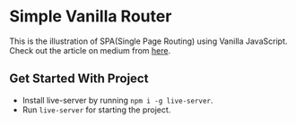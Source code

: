 # Simple Vanilla Router

This is the illustration of SPA(Single Page Routing) using Vanilla JavaScript.
Check out the article on medium from [here]().

## Get Started With Project
* Install live-server by running `npm i -g live-server`.
* Run `live-server` for starting the project.